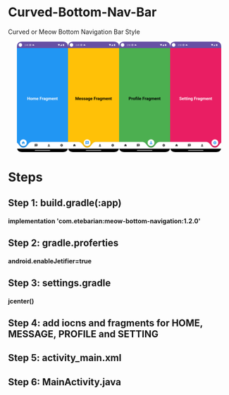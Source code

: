 # Curved-Bottom-Nav-Bar
Curved or Meow Bottom Navigation Bar Style

<div style="display: flex; flex-wrap: wrap; justify-content: center;">
    <img src="/images/ss_one.png" alt="UI Design" style="width: 23%; height: auto;">
    <img src="/images/ss_two.png" alt="UI Design" style="width: 23%; height: auto;">
    <img src="/images/ss_three.png" alt="UI Design" style="width: 23%; height: auto;">
   <img src="/images/ss_four.png" alt="UI Design" style="width: 23%; height: auto;">
</div>


# Steps
## Step 1: build.gradle(:app)
#### implementation 'com.etebarian:meow-bottom-navigation:1.2.0'

## Step 2: gradle.proferties
#### android.enableJetifier=true

## Step 3: settings.gradle
####  jcenter()

## Step 4: add iocns and fragments for HOME, MESSAGE, PROFILE and SETTING
## Step 5: activity_main.xml
## Step 6: MainActivity.java
